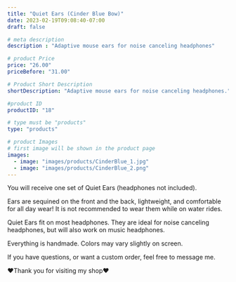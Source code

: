 ```yaml
---
title: "Quiet Ears (Cinder Blue Bow)"
date: 2023-02-19T09:08:40-07:00
draft: false

# meta description
description : "Adaptive mouse ears for noise canceling headphones"

# product Price
price: "26.00"
priceBefore: "31.00"

# Product Short Description
shortDescription: "Adaptive mouse ears for noise canceling headphones."

#product ID
productID: "18"

# type must be "products"
type: "products"

# product Images
# first image will be shown in the product page
images:
  - image: "images/products/CinderBlue_1.jpg"
  - image: "images/products/CinderBlue_2.png"
---
```


You will receive one set of Quiet Ears (headphones not included).

Ears are sequined on the front and the back, lightweight, and comfortable for all day wear! It is not recommended to wear them while on water rides.

Quiet Ears fit on most headphones. They are ideal for noise canceling headphones, but will also work on music headphones.

Everything is handmade. Colors may vary slightly on screen.

If you have questions, or want a custom order, feel free to message me.

❤Thank you for visiting my shop❤
